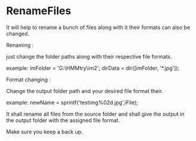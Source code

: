 # RenameFiles
It will help to rename a bunch of files along with it their formats can also be changed.

Renaming :

just change the folder paths along with their respective file formats.

example:
imFolder = 'G:\HMMtry\im2';
dirData = dir([imFolder, '\*.jpg']);

Format changing :

Change the output folder path and your desired file format their.

example:
newName = sprintf('testimg%02d.jpg',iFile);

It shall rename all files from the source folder and shall give the output in the output folder with the assigned file format.

Make sure you keep a back up. 
